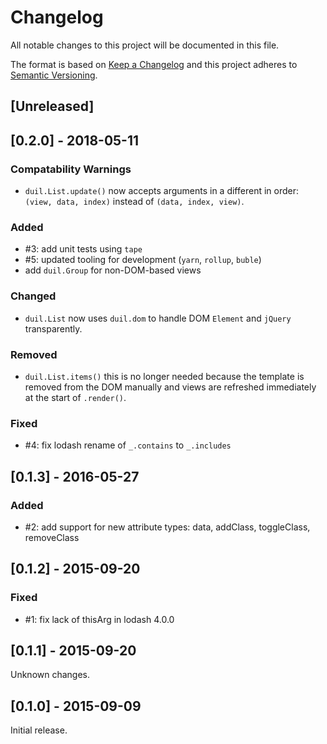 # Changelog
All notable changes to this project will be documented in this file.

The format is based on [Keep a Changelog] and this project adheres to [Semantic Versioning].

[Keep a Changelog]: http://keepachangelog.com/en/1.0.0/
[Semantic Versioning]: http://semver.org/spec/v2.0.0.html

## [Unreleased]

## [0.2.0] - 2018-05-11
### Compatability Warnings
- `duil.List.update()` now accepts arguments in a different in order: `(view, data, index)` instead of `(data, index, view)`.

### Added
- #3: add unit tests using `tape`
- #5: updated tooling for development (`yarn`, `rollup`, `buble`)
- add `duil.Group` for non-DOM-based views

### Changed
- `duil.List` now uses `duil.dom` to handle DOM `Element` and `jQuery` transparently.

### Removed
- `duil.List.items()` this is no longer needed because the template is removed from the DOM manually and views are refreshed immediately at the start of `.render()`.

### Fixed
- #4: fix lodash rename of `_.contains` to `_.includes`

## [0.1.3] - 2016-05-27
### Added
- #2: add support for new attribute types: data, addClass, toggleClass, removeClass

## [0.1.2] - 2015-09-20
### Fixed
- #1: fix lack of thisArg in lodash 4.0.0

## [0.1.1] - 2015-09-20
Unknown changes.

## [0.1.0] - 2015-09-09
Initial release.
